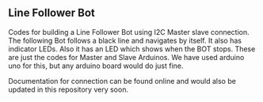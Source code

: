 ## Line Follower Bot

Codes for building a Line Follower Bot using I2C Master slave connection.
The following Bot follows a black line and navigates by itself. It also has indicator LEDs. Also it has an LED which shows when the BOT stops.
These are just the codes for Master and Slave Arduinos.
We have used arduino uno for this, but any arduino board would do just fine.

Documentation for connection can be found online and would also be updated in this repository very soon.
